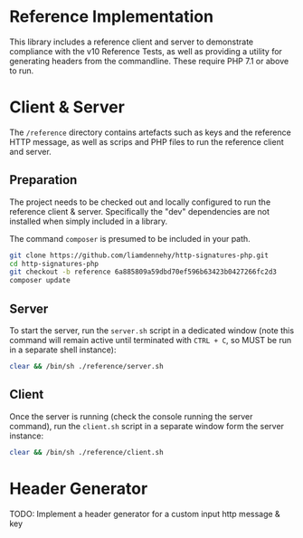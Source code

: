 Reference Implementation
=========================

This library includes a reference client and server to demonstrate compliance
with the v10 Reference Tests, as well as providing a utility for generating
headers from the commandline. These require PHP 7.1 or above to run.

# Client & Server

The ``/reference`` directory contains artefacts such as keys and the reference
HTTP message, as well as scrips and PHP files to run the reference client
and server.

## Preparation

The project needs to be checked out and locally configured to run the
reference client & server. Specifically the "dev" dependencies are not
installed when simply included in a library.

The command ``composer`` is presumed to be included in your path.

```sh
git clone https://github.com/liamdennehy/http-signatures-php.git
cd http-signatures-php
git checkout -b reference 6a885809a59dbd70ef596b63423b0427266fc2d3
composer update
```

## Server

To start the server, run the ``server.sh`` script in a dedicated window (note
this command will remain active until terminated with ``CTRL + C``, so MUST
be run in a separate shell instance):

```sh
clear && /bin/sh ./reference/server.sh
```

## Client

Once the server is running (check the console running the server command),
run the ``client.sh`` script in a separate window form the server instance:

```sh
clear && /bin/sh ./reference/client.sh
```

# Header Generator

TODO: Implement a header generator for a custom input http message & key
